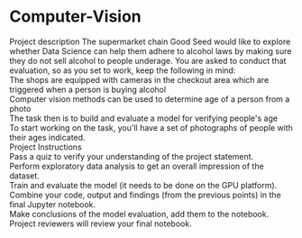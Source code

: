 # Computer-Vision
Project description
The supermarket chain Good Seed would like to explore whether Data Science can help them adhere to alcohol laws by making sure they do not sell alcohol to people underage. You are asked to conduct that evaluation, so as you set to work, keep the following in mind:<br>
The shops are equipped with cameras in the checkout area which are triggered when a person is buying alcohol<br>
Computer vision methods can be used to determine age of a person from a photo<br>
The task then is to build and evaluate a model for verifying people's age<br>
To start working on the task, you'll have a set of photographs of people with their ages indicated.<br>
Project Instructions<br>
Pass a quiz to verify your understanding of the project statement.<br>
Perform exploratory data analysis to get an overall impression of the dataset.<br>
Train and evaluate the model (it needs to be done on the GPU platform).<br>
Combine your code, output and findings (from the previous points) in the final Jupyter notebook.<br>
Make conclusions of the model evaluation, add them to the notebook.<br>
Project reviewers will review your final notebook.<br>
